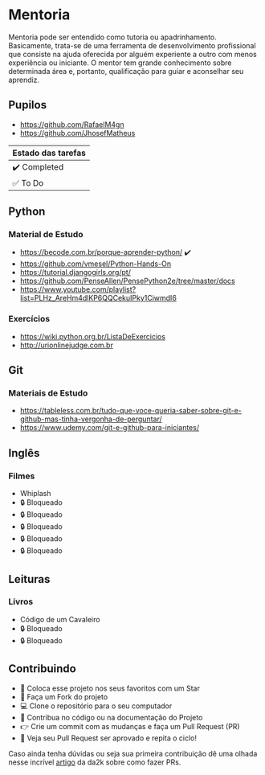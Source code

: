 # Mentoria

Mentoria pode ser entendido como tutoria ou apadrinhamento. Basicamente, trata-se de uma ferramenta de desenvolvimento profissional que consiste na ajuda oferecida por alguém experiente a outro com menos experiência ou iniciante. O mentor tem grande conhecimento sobre determinada área e, portanto, qualificação para guiar e aconselhar seu aprendiz.

## Pupilos

 - https://github.com/RafaelM4gn
 - https://github.com/JhosefMatheus

| Estado das tarefas           |
|------------------------------|
| :heavy_check_mark: Completed |
| :white_check_mark: To Do     |

## Python

### Material de Estudo

- https://becode.com.br/porque-aprender-python/ :heavy_check_mark:
- https://github.com/vmesel/Python-Hands-On
- https://tutorial.djangogirls.org/pt/
- https://github.com/PenseAllen/PensePython2e/tree/master/docs
- https://www.youtube.com/playlist?list=PLHz_AreHm4dlKP6QQCekuIPky1CiwmdI6

### Exercícios

- https://wiki.python.org.br/ListaDeExercicios
- http://urionlinejudge.com.br

## Git

### Materiais de Estudo

- https://tableless.com.br/tudo-que-voce-queria-saber-sobre-git-e-github-mas-tinha-vergonha-de-perguntar/
- https://www.udemy.com/git-e-github-para-iniciantes/

## Inglês

### Filmes

- Whiplash
- :lock: Bloqueado <!-- - A Corrente do Bem -->
- :lock: Bloqueado <!-- - Hector e a Procura da Felicidade -->
- :lock: Bloqueado <!-- - Poder Além da Vida -->
- :lock: Bloqueado <!-- - De Porta em Porta -->
- :lock: Bloqueado <!-- - Até o Último Homem -->

## Leituras

### Livros

- Código de um Cavaleiro
- :lock: Bloqueado <!-- - O Cavaleiro Preso Na Armadura -->
- :lock: Bloqueado <!-- - O Poder do Hábito -->

## Contribuindo

- :star2: Coloca esse projeto nos seus favoritos com um Star
- :fork_and_knife: Faça um Fork do projeto
- :computer: Clone o repositório para o seu computador
- :wrench: Contribua no código ou na documentação do Projeto
- :point_right: Crie um commit com as mudanças e faça um Pull Request (PR)
- :tada: Veja seu Pull Request ser aprovado e repita o ciclo!

Caso ainda tenha dúvidas ou seja sua primeira contribuição dê uma olhada nesse incrível [artigo](https://blog.da2k.com.br/2015/02/04/git-e-github-do-clone-ao-pull-request/) da da2k sobre como fazer PRs.
